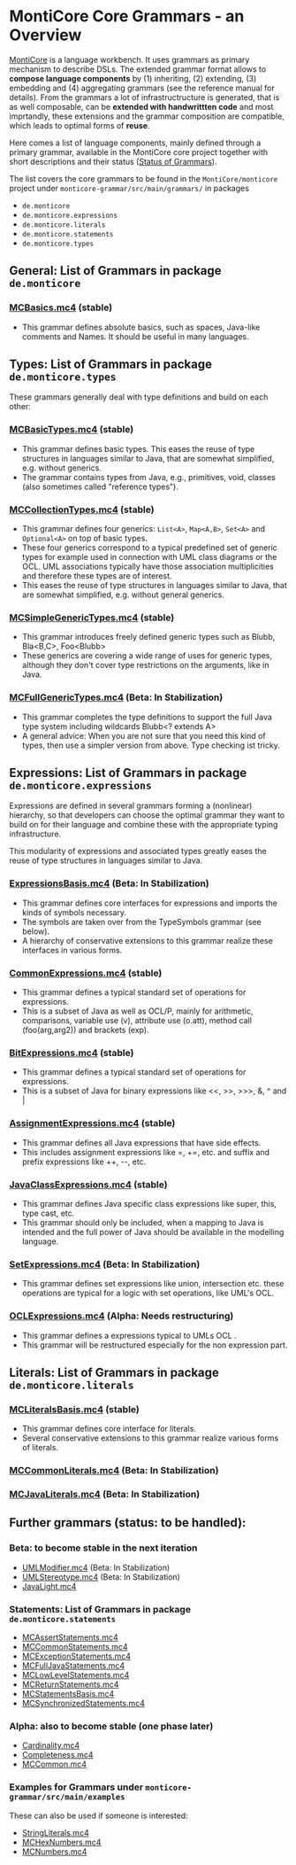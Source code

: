 <!-- (c) https://github.com/MontiCore/monticore -->

# MontiCore Core Grammars - an Overview

[MontiCore](http://www.monticore.de) is a language workbench. It uses 
grammars as primary mechanism to describe DSLs. The extended 
grammar format allows to **compose language components** by
(1) inheriting, (2) extending, (3) embedding 
and (4) aggregating grammars (see the reference manual for details).
From the grammars a lot of infrastructructure is generated, that is as well
composable, can be **extended with handwrittten code** and most imprtandly, these
extensions and the grammar composition are compatible, which
leads to optimal forms of **reuse**.

Here comes a list of language components, mainly defined through a 
primary grammar, available in the MontiCore core project 
together with short descriptions and their status ([Status of Grammars](00.org/Explanations/StatusOfGrammars.md)).

The list covers the core grammars to be found in the `MontiCore/monticore` 
project under `monticore-grammar/src/main/grammars/` in packages 

* `de.monticore`
* `de.monticore.expressions`
* `de.monticore.literals`
* `de.monticore.statements`
* `de.monticore.types`


## General: List of Grammars in package `de.monticore`

### [MCBasics.mc4](MCBasics.mc4)  (stable)
* This grammar defines absolute basics, such as spaces, 
Java-like comments and Names. 
It should be useful in many languages.
  

## Types: List of Grammars in package `de.monticore.types`

These grammars generally deal with type definitions and build on each 
other:

### [MCBasicTypes.mc4](types/MCBasicTypes.mc4) (stable)
* This grammar defines basic types. This eases the reuse of type 
structures in languages similar to Java, that are somewhat 
simplified, e.g. without generics.
* The grammar contains types from Java, e.g., primitives, void, 
classes (also sometimes called "reference types").
 
### [MCCollectionTypes.mc4](types/MCCollectionTypes.mc4) (stable)
* This grammar defines four generics: `List<A>`, `Map<A,B>`, `Set<A>` and 
`Optional<A>` on top of basic types.
* These four generics correspond to a typical predefined set of generic 
types for example used in connection with UML class diagrams or the
OCL. UML associations typically have those association multiplicities and 
therefore these types are of interest.
* This eases the reuse of type structures in languages similar to Java,
that are somewhat simplified, e.g. without general generics.


### [MCSimpleGenericTypes.mc4](types/MCSimpleGenericTypes.mc4) (stable)
* This grammar introduces freely defined generic types
such as Blubb<A>, Bla<B,C>, Foo<Blubb<D>>
* These generics are covering a wide range of uses for generic types,
although they don't cover type restrictions on the arguments, like in 
Java. 


### [MCFullGenericTypes.mc4](types/MCFullGenericTypes.mc4) (Beta: In Stabilization)
* This grammar completes the type definitions to 
support the full Java type system including wildcards Blubb<? extends A>
* A general advice: When you are not sure that you need this kind of
types, then use a simpler version from above. Type checking ist tricky.



## Expressions: List of Grammars in package `de.monticore.expressions`

Expressions are defined in several grammars forming a (nonlinear) hierarchy,
so that developers can choose the optimal grammar they want to build on 
for their language and combine these with the appropriate typing 
infrastructure.

This modularity of expressions and associated types greatly eases 
the reuse of type structures in languages similar to Java.


### [ExpressionsBasis.mc4](expressions/ExpressionsBasis.mc4) (Beta: In Stabilization)
* This grammar defines core interfaces for expressions and imports the 
kinds of symbols necessary.
* The symbols are taken over from the TypeSymbols grammar (see below).
* A hierarchy of conservative extensions to this grammar realize
these interfaces in various forms.


### [CommonExpressions.mc4](expressions/CommonExpressions.mc4) (stable)
* This grammar defines a typical standard set of operations for
expressions. 
* This is a subset of Java as well as OCL/P, 
mainly for arithmetic, comparisons, variable use (v), 
attribute use (o.att), method call (foo(arg,arg2)) and brackets (exp).


### [BitExpressions.mc4](expressions/BitExpressions.mc4) (stable)
* This grammar defines a typical standard set of operations for
expressions. 
* This is a subset of Java for binary expressions 
like <<, >>, >>>, &, ^ and |


### [AssignmentExpressions.mc4](expressions/AssignmentExpressions.mc4) (stable)
* This grammar defines all Java expressions that have side effects.
* This includes assignment expressions like =, +=, etc. and 
suffix and prefix expressions like ++, --, etc.


### [JavaClassExpressions.mc4](expressions/JavaClassExpressions.mc4) (stable)
* This grammar defines Java specific class expressions like super, 
this, type cast, etc.
* This grammar should only be included, when a mapping to Java is
intended and the full power of Java should be available in the 
modelling language.


### [SetExpressions.mc4](expressions/SetExpressions.mc4) (Beta: In Stabilization)
* This grammar defines set expressions like union, intersection etc.
these operations are typical for a logic with set operations, like 
UML's OCL.


### [OCLExpressions.mc4](expressions/OCLExpressions.mc4) (Alpha: Needs restructuring)
* This grammar defines a expressions typical to UMLs OCL .
* This grammar will be restructured especially for the non expression part.



## Literals: List of Grammars in package `de.monticore.literals`

### [MCLiteralsBasis.mc4](literals/MCLiteralsBasis.mc4) (stable)
* This grammar defines core interface for literals.
* Several conservative extensions to this grammar realize
various forms of literals.

### [MCCommonLiterals.mc4](literals/MCCommonLiterals.mc4) (Beta: In Stabilization)

### [MCJavaLiterals.mc4](literals/MCJavaLiterals.mc4) (Beta: In Stabilization)



## Further grammars (status: to be handled):


### Beta: to become stable in the next iteration

* [UMLModifier.mc4](UMLModifier.mc4) (Beta: In Stabilization)
* [UMLStereotype.mc4](UMLStereotype.mc4) (Beta: In Stabilization)
* [JavaLight.mc4](JavaLight.mc4) 

### Statements: List of Grammars in package `de.monticore.statements`

* [MCAssertStatements.mc4](statements/MCAssertStatements.mc4)
* [MCCommonStatements.mc4](statements/MCCommonStatements.mc4)
* [MCExceptionStatements.mc4](statements/MCExceptionStatements.mc4)
* [MCFullJavaStatements.mc4](statements/MCFullJavaStatements.mc4)
* [MCLowLevelStatements.mc4](statements/MCLowLevelStatements.mc4)
* [MCReturnStatements.mc4](statements/MCReturnStatements.mc4)
* [MCStatementsBasis.mc4](statements/MCStatementsBasis.mc4)
* [MCSynchronizedStatements.mc4](statements/MCSynchronizedStatements.mc4)


### Alpha: also to become stable (one phase later)

* [Cardinality.mc4](Cardinality.mc4)
* [Completeness.mc4](Completeness.mc4)
* [MCCommon.mc4](MCCommon.mc4)

### Examples for Grammars under `monticore-grammar/src/main/examples`

These can also be used if someone is interested:

* [StringLiterals.mc4](../../../monticore-grammar/src/main/examples/StringLiterals.mc4)
* [MCHexNumbers.mc4](../../../monticore-grammar/src/main/examples/MCHexNumbers.mc4)
* [MCNumbers.mc4](../../../monticore-grammar/src/main/examples/MCNumbers.mc4)





